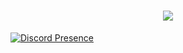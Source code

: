 <h1 align="center"> </🌼Weatrix>  
 <img href="[https://discord.com/users/1003950576800899083" src="[https://readme-typing-svg.herokuapp.com alt](https://media.discordapp.net/attachments/1020364866877399110/1109213299901481091/text.gif="Weatrix Was Here" />
</h1>


[![Discord Presence](https://lanyard-profile-readme.vercel.app/api/1003950576800899083?hideDiscrim=true)](https://discord.com/users/1003950576800899083)
